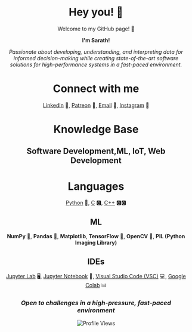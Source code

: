 <div align="center">

# Hey you! 👋
Welcome to my GitHub page! 🎉

<b>I'm Sarath!</b>
  
<i>Passionate about developing, understanding, and interpreting data for informed decision-making while creating state-of-the-art software solutions for high-performance systems in a fast-paced environment.</i>

  
# Connect with me
[LinkedIn](https://www.linkedin.com/in/srrtth/) 💼,
[Patreon](https://www.patreon.com/helpmebuystuff) 🎁,
[Email](mailto:legrand2252@gmail.com) 📧,
[Instagram](https://www.instagram.com/srrtth/) 📸

  
# Knowledge Base
## Software Development,ML, IoT, Web Development

# Languages
[Python](https://www.python.org/) 🐍,
[C](https://en.wikipedia.org/wiki/C_(programming_language)) 🅲,
[C++](https://en.wikipedia.org/wiki/C%2B%2B) 🅲🅲

## ML
**NumPy** 🧮,
**Pandas** 🐼,
**Matplotlib**,
**TensorFlow** 🧠,
**OpenCV** 👀,
**PIL (Python Imaging Library)** 

## IDEs
[Jupyter Lab](https://jupyterlab.readthedocs.io/en/stable/) 🖥️,
[Jupyter Notebook](https://jupyter.org/) 📓,
[Visual Studio Code (VSC)](https://code.visualstudio.com/) 💻,
[Google Colab](https://colab.research.google.com/) 📊
 
### <i> Open to challenges in a high-pressure, fast-paced environment </i>

![Profile Views](https://komarev.com/ghpvc/?username=srrtth)
